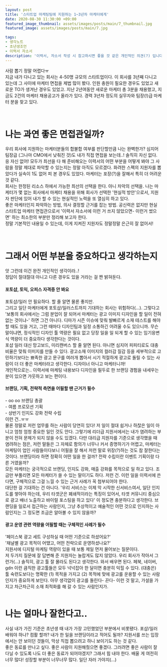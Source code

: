 ```yaml
---
layout: post
title: '스타트업 마케팅팀에 지원하는 1~3년차 마케터에게'
date: 2020-08-30 11:30:00 +09:00
featured_image_thumbnail: assets/images/posts/main/7_thumbnail.jpg
featured_image: assets/images/posts/main/7.jpg

tags:
- 생각노트
- 초년생조언
- 이력서 자소서
description: '이력서, 자소서 작성 시 참고하시면 좋을 것 같은 개인적인 의견(?) 입니다.'
---
```


사람 뽑기 정말 어렵다ㅠ  
지금 내가 다니고 있는 회사는 4-50명 규모의 스타트업이다. 이 회사를 3년째 다니고 있는데 그 사이에 마케터 면접을 제법 많이 봤다. 인원 충원이 필요한 경우도 있었고 새로운 TO가 생겨난 경우도 있었고. 지난 2년여동안 새로운 마케터 총 3분을 채용했고, 지금도 2건의 마케터 채용공고가 올라가 있다. 경력 3년차 정도의 실무자와 팀장(!)급 마케터 분을 찾고 있다.  
<br/>
<br/>

# 나는 과연 좋은 면접관일까?

우리 회사에 지원하는 마케터분들의 합불합 여부를 판단할만큼 나는 완벽한가? 심지어 팀장급 (그나마 CMO에서 낮춰진 것)도 내가 직접 면접을 보는데..! 솔직히 자신 없다. 응 자신 없어! 모두가 최선을 다 해 준비해오는 이력서의 어떤 부분을 어떻게 봐야 그 사람을 정말 제대로 파악할 수 있는지는 정말 아직도 모르겠다. 화려한 스펙의 지원자를 뽑았다가 실속이 1도 없어 피 본 경우도 있었다. 마케터는 포장(?)을 잘해서 특히 더 어려운 것 같다.  
회사는 한정된 리소스 하에서 가능한 최선의 선택을 한다. 아니 차악의 선택을. 나는 마케터가 몇 없는 회사에서 마케터 채용을 위해 회사가 선택한 '현실적 방안'으로서, 지원자 판단에 있어 내가 할 수 있는 현실적인 노력을 또 열심히 하고 있다.  
좋은 마케터인지 파악하는 방법, 의사 결정할 근거를 잡는 방법. 공신력은 없지만 현실 스타트업 마케터 면접관으로서
'이력서 자소서에 이런 거 쓰지 않았으면- 이런거 썼으면' 하는 최소한의 부분만 정리해 보고자 한다.  
정말 기본적인 내용일 수 있는데, 이게 지켜진 지원자도 정말정말 은근히 잘 없어서!  
<br/>
<br/>

# 그래서 어떤 부분을 중요하다고 생각하는지

앗 그런데 이건 완전 개인적인 생각이라..!  
정답이 절대절대 아니고 다른 경우도 있을 거라는 걸 짠 밝혀둔다.  

#### 포토샵, 토익, 오피스 자격증 안 봐요
포토샵/일러 안 필요하다. 할 줄 알면 물론 좋지만.  
그리고 일단 마케터에게 포토샵/일러스트까지 기대하는 회사는 위험하다(...). 그렇다고 '보통의 회사에서는 그럼 분업이 잘 되어서 마케터는 광고 이미지 디자인을 할 일이 전혀 없는 것이냐-' 하면 그건 아니다. 디마가 시즌 이슈에 맞춰 발빠르게 소재 테스트를 해야 할 때도 있을 거고, 그런 때마다 디자인팀과 일정 소통하긴 어려울 수도 있으니까. 무슨 말이냐면, 정식적인 디자인 툴 역량은 필요 없고 당장 일을 일 되게 할 수 있는 임기응변식 역량이 더 중요하다 생각한다는 것이다.  
포샵 일러 대신 망고보드, 미리캔버스 할 줄 알면 된다. 아니면 심지어 피피티로도 대충 비율은 맞춰 이미지를 만들 수 있다. 광고소재 이미지의 컬러감 질감 등을 세부적으로 고민하기보다는 뾰족한 광고 문구를 여러개 뽑아서 시기 적절하게 광고로 돌릴 수 있는 사람이 더 더 좋은 마케터라고 생각한다. 디자이너 아니고 마케터니까!  
개인적으로는.. 이력서에 마케팅 내용보다 디자인을 필두로 한 브랜딩 경험을 내세우는 분이 있으면 갸웃하고 보는 편이다.

#### 브랜딩, 기획, 전략적 측면을 어필할 땐 근거가 필수
  \- oo oo 브랜딩 총괄  
  \- 여름 프로모션 기획  
  \- 상반기 인지도 강화 전략 수립  
이런 건..ㅠㅠ  
물론 정말로 저런 업무를 하는 사람이 당연히 있다! 저 일이 절대 쉽거나 하찮은 일이 아니고 엄청 엄청 중요한 일인 것도 안다. 그렇기에 리더급 지원서에서는 내가 염려하는 부분이 전혀 문제가 되지 않을 수도 있겠다. 다만 대리급 지원자를 기준으로 생각했을 때 염려하는 점은, 저런 말들은 그 자체로 함의가 너무나 커서 증명하기가 어렵고, 마케터는 마케팅이 업인 사람들이다보니 어필을 잘 해서 저런 말로 위장(?)하는 것도 참 잘한다는 것이다. 브랜딩이라 하면 정확히 어떤 일을 한 걸까? 전략 수립이란 이벤트 기획이랑 다른 거였을까?  
모든 마케터는 궁극적으로 브랜딩, 인지도 강화, 매출 강화를 목적으로 일 하고 있다. 조금만 부풀리면 모든 마케터가 쓸 수 있는 말이기도 하다. 저런 건. 이런 일을 이력서에 쓴다면, 구체적으로 그걸 느낄 수 있는 근거 사례가 꼭 첨부되어야 한다.  
대단한 걸 기대하는 건 아니다. '우리 서비스는 이제 막 시작한 신서비스여서, 일단 인지도를 쌓아야 하는데, 우리 타겟군은 폐쇄적이라는 특징이 있어서, 타겟 커뮤니티 중심으로 광고 배너 노출하고 바이럴 포스팅을 하고 있다' 이 정도면 충분하다고 생각한다. 브랜딩을 일로서 접근하는 사람인지, 그냥 추상적이고 예술적인 어떤 것으로  인지하는 사람인지는 그 정도면 조금은 알아볼 수 있지 않을까?

#### 광고 운영 관련 역량을 어필할 때는 구체적인 사례가 필수
'페이스북 광고 세트 구성하실 때 어떤 기준으로 하셨어요?'  
'채널별 광고 목적이 어땠고, 어떤 전략으로 운영하셨나요?'  
지원서에 디지털 마케팅 역량이 있을 때 보통 제일 먼저 물어보는 질문이다.  
저 두가지 질문에 잘 답변해 준 지원자는 놀랍게도 많지 않았다. 우리 회사가 작아서 그런가(...) 솔직히, 광고 툴 잘 몰라도 된다고 생각한다. 와서 배우면 된다. 페북, 네이버, gdn 이런 큼직한 광고툴들은 모두 넉넉잡아 한 달이면 충분히 익힐 수 있다. (대충은)  
툴 숙련도보다는 명확한 (1) 목적을 가지고 (2) 목적에 맞에 광고를 운용할 수 있는 사람인지가 중요하게 보인다. 아무 생각없이 광고를 돌린다- 끈다-
이런 것 말고, 가설을 가지고 차근차근히 소재 최적화를 해 갈 수 있는 사람인지가.
<br/>
<br/>

# 나는 얼마나 잘한다고..

사실 내가 가진 기준은 초년생 때 내가 가장 고민했었던 부분에서 비롯됐다. 포샵/일러 배워야 하나? 컴활 할까? 내가 한 일을 브랜딩이라고 적어도 될까? 지원서를 쓰는 입장에서는 안 보이던 것들이, 막상 직접 뽑으려고 하니 보이기도 하는 것 같다.  
좋은 동료를 만나고 싶다. 좋은 사람이 지원해줬으면 좋겠다. 그러려면 좋은 사람이 잘 다닐 수 있도록 나도 더 좋은 동료가 되어야겠지? 그래서 힘 내야 한다. 배울 게 여전히 너무 많다! 성장할 부분이 너무너무 많다. 일단 자러 가야지(...)
<br/>
